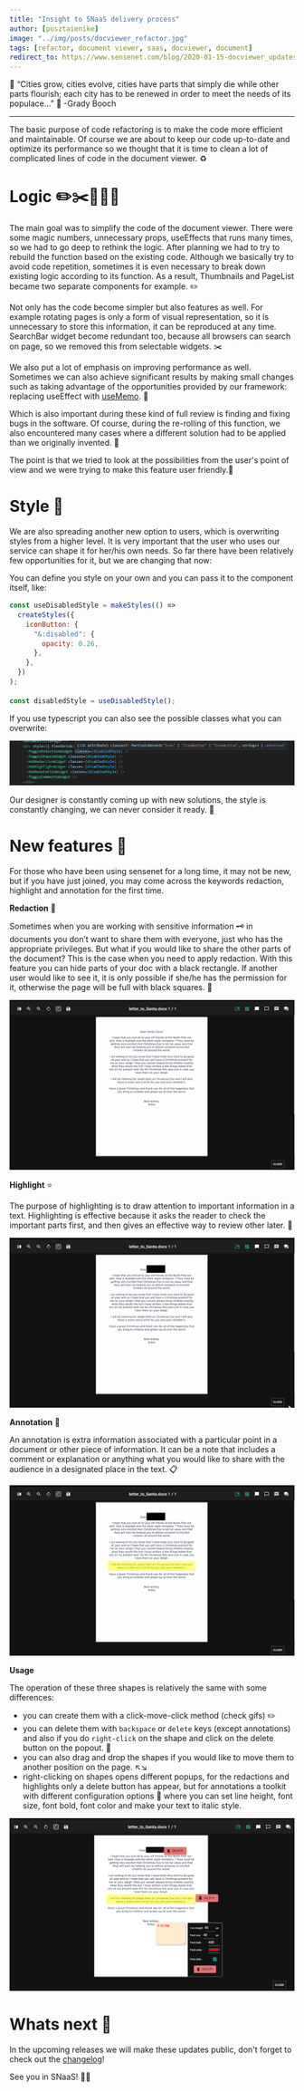 ```yaml
---
title: "Insight to SNaaS delivery process"
author: [pusztaienike]
image: "../img/posts/docviewer_refactor.jpg"
tags: [refactor, document viewer, saas, docviewer, document]
redirect_to: https://www.sensenet.com/blog/2020-01-15-docviewer_updates
---
```


🌇 “Cities grow, cities evolve, cities have parts that simply die while other parts flourish; each city has to be renewed in order to meet the needs of its populace…” 🌆 -Grady Booch

---

The basic purpose of code refactoring is to make the code more efficient and maintainable. Of course we are about to keep our code up-to-date and optimize its performance so we thought that it is time to clean a lot of complicated lines of code in the document viewer. ♻️

# Logic ✏️✂️🚀🐛👭

The main goal was to simplify the code of the document viewer. There were some magic numbers, unnecessary props, useEffects that runs many times, so we had to go deep to rethink the logic. After planning we had to try to rebuild the function based on the existing code. Although we basically try to avoid code repetition, sometimes it is even necessary to break down existing logic according to its function. As a result, Thumbnails and PageList became two separate components for example. ✏️

Not only has the code become simpler but also features as well. For example rotating pages is only a form of visual representation, so it is unnecessary to store this information, it can be reproduced at any time. SearchBar widget become redundant too, because all browsers can search on page, so we removed this from selectable widgets. ✂️

We also put a lot of emphasis on improving performance as well. Sometimes we can also achieve significant results by making small changes such as taking advantage of the opportunities provided by our framework: replacing useEffect with [useMemo](https://reactjs.org/docs/hooks-reference.html#usememo). 🚀

Which is also important during these kind of full review is finding and fixing bugs in the software. Of course, during the re-rolling of this function, we also encountered many cases where a different solution had to be applied than we originally invented. 🐛

The point is that we tried to look at the possibilities from the user's point of view and we were trying to make this feature user friendly.👭

# Style 🎨

We are also spreading another new option to users, which is overwriting styles from a higher level. It is very important that the user who uses our service can shape it for her/his own needs. So far there have been relatively few opportunities for it, but we are changing that now:

You can define you style on your own and you can pass it to the component itself, like:

```javascript
const useDisabledStyle = makeStyles(() =>
  createStyles({
    iconButton: {
      "&:disabled": {
        opacity: 0.26,
      },
    },
  })
);

const disabledStyle = useDisabledStyle();
```

If you use typescript you can also see the possible classes what you can overwrite:

<p align="center">
<img src="/img/posts/docviewer/overwrite_styles.png">
</p>

Our designer is constantly coming up with new solutions, the style is constantly changing, we can never consider it ready. 🎡

# New features 🎉

For those who have been using sensenet for a long time, it may not be new, but if you have just joined, you may come across the keywords redaction, highlight and annotation for the first time.

**Redaction** 🔳

Sometimes when you are working with sensitive information 🗝️ in documents you don’t want to share them with everyone, just who has the appropriate privileges. But what if you would like to share the other parts of the document? This is the case when you need to apply redaction.
With this feature you can hide parts of your doc with a black rectangle. If another user would like to see it, it is only possible if she/he has the permission for it, otherwise the page will be full with black squares. 🙈

<p align="center">
<img src="/img/posts/docviewer/redaction.gif">
</p>

**Highlight** ⭐

The purpose of highlighting is to draw attention to important information in a text. Highlighting is effective because it asks the reader to check the important parts first, and then gives an effective way to review other later. 📑

<p align="center">
<img src="/img/posts/docviewer/highlight.gif">
</p>

**Annotation** 💬

An annotation is extra information associated with a particular point in a document or other piece of information. It can be a note that includes a comment or explanation or anything what you would like to share with the audience in a designated place in the text. 📋

<p align="center">
<img src="/img/posts/docviewer/annotation.gif">
</p>

**Usage**

The operation of these three shapes is relatively the same with some differences:
- you can create them with a click-move-click method (check gifs) ✏️
- you can delete them with `backspace` or `delete` keys (except annotations) and also if you do `right-click` on the shape and click on the delete button on the popout. 🚮
- you can also drag and drop the shapes if you would like to move them to another position on the page. ↖️↘️
- right-clicking on shapes opens different popups, for the redactions and highlights only a delete button has appear, but for annotations a toolkit with different configuration options 🔧 where you can set line height, font size, font bold, font color and make your text to italic style.

<p align="center">
<img src="/img/posts/docviewer/right-click.png">
</p>

# Whats next 📅

In the upcoming releases we will make these updates public, don't forget to check out the [changelog](https://www.sensenet.com/frontend-updates)!

See you in SNaaS! 🚀🎉
